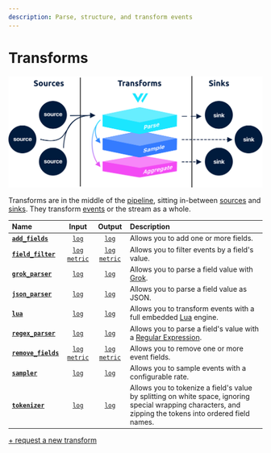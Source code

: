 ```yaml
---
description: Parse, structure, and transform events
---
```


<!---
!!!WARNING!!!!

This file is autogenerated! Please do not manually edit this file.
Instead, please modify the contents of `scripts/config_schema.toml`.
-->


# Transforms

![](../../../assets/transforms.svg)

Transforms are in the middle of the [pipeline](../../../about/concepts.md#pipelines), sitting in-between [sources](../sources/) and [sinks](../sinks/). They transform [events](../../../about/data-model.md#event) or the stream as a whole.

| Name | Input | Output | Description |
| :--- | :---: | :----: | :---------- |
| [**`add_fields`**](add_fields.md) | [`log`][log_event] | [`log`][log_event]  | Allows you to add one or more fields. |
| [**`field_filter`**](field_filter.md) | [`log`][log_event] [`metric`][metric_event] | [`log`][log_event] [`metric`][metric_event]  | Allows you to filter events by a field's value. |
| [**`grok_parser`**](grok_parser.md) | [`log`][log_event] | [`log`][log_event]  | Allows you to parse a field value with [Grok][grok]. |
| [**`json_parser`**](json_parser.md) | [`log`][log_event] | [`log`][log_event]  | Allows you to parse a field value as JSON. |
| [**`lua`**](lua.md) | [`log`][log_event] | [`log`][log_event]  | Allows you to transform events with a full embedded [Lua][lua] engine. |
| [**`regex_parser`**](regex_parser.md) | [`log`][log_event] | [`log`][log_event]  | Allows you to parse a field's value with a [Regular Expression][regex]. |
| [**`remove_fields`**](remove_fields.md) | [`log`][log_event] [`metric`][metric_event] | [`log`][log_event] [`metric`][metric_event]  | Allows you to remove one or more event fields. |
| [**`sampler`**](sampler.md) | [`log`][log_event] | [`log`][log_event]  | Allows you to sample events with a configurable rate. |
| [**`tokenizer`**](tokenizer.md) | [`log`][log_event] | [`log`][log_event]  | Allows you to tokenize a field's value by splitting on white space, ignoring special wrapping characters, and zipping the tokens into ordered field names. |

[+ request a new transform](https://github.com/timberio/vector/issues/new?labels=Type%3A+New+Feature%2C%7B%3Atitle%3D%3E%22New+%60%3Cname%3E%60+transform%22%7D&title=New+%60%3Cname%3E%60+transform)

[log_event]: "../../../about/data-model.md#log"
[metric_event]: "../../../about/data-model.md#metric"
[grok]: "http://grokdebug.herokuapp.com/"
[lua]: "https://www.lua.org/"
[regex]: "https://en.wikipedia.org/wiki/Regular_expression"

